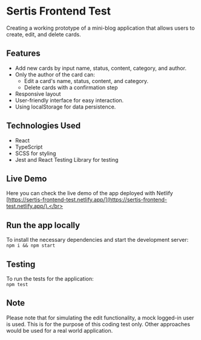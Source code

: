 # Sertis Frontend Test

Creating a working prototype of a mini-blog application that allows users to create, edit, and delete cards. 

## Features
- Add new cards by input name, status, content, category, and author.
- Only the author of the card can:
   - Edit a card's name, status, content, and category.
   - Delete cards with a confirmation step
- Responsive layout
- User-friendly interface for easy interaction.
- Using localStorage for data persistence.

## Technologies Used
- React
- TypeScript
- SCSS for styling
- Jest and React Testing Library for testing

 ## Live Demo
 Here you can check the live demo of the app deployed with Netlify [https://sertis-frontend-test.netlify.app/](https://sertis-frontend-test.netlify.app/).</br>

 ## Run the app locally 
 To install the necessary dependencies and start the development server:</br>
 ```npm i && npm start```
 
  ## Testing
  To run the tests for the application:</br>
 ```npm test```

 ## Note
Please note that for simulating the edit functionality, a mock logged-in user is used. This is for the purpose of this coding test only. Other approaches would be used for a real world application.




